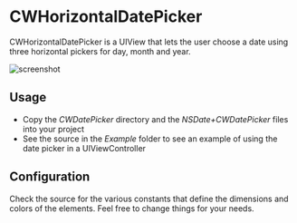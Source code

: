 # CWHorizontalDatePicker

CWHorizontalDatePicker is a UIView that lets the user
choose a date using three horizontal pickers for day,
month and year.

![screenshot](https://cloud.githubusercontent.com/assets/6184864/3273500/0c7a9716-f325-11e3-940d-a66fbae47e92.png)

## Usage
* Copy the _CWDatePicker_ directory and the
_NSDate+CWDatePicker_ files into your project
* See the source in the _Example_ folder to see an
example of using the date picker in a UIViewController

## Configuration
Check the source for the various constants that
define the dimensions and colors of the elements.
Feel free to change things for your needs.

